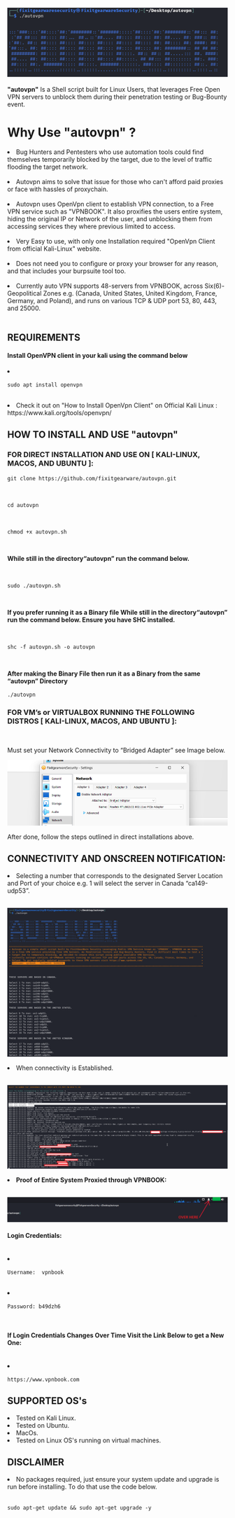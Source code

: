 ![](https://github.com/fixitgearware/autovpn/blob/main/autovpnbanner.png)
<br>
<br>
<strong>"autovpn"</strong> Is a Shell script built for Linux Users, that leverages Free Open VPN servers to unblock them during their penetration testing or Bug-Bounty event. 
<br>
# Why Use "autovpn" ? 
<li>
Bug Hunters and Pentesters who use automation tools could find themselves temporarily blocked by the target, due to the level of traffic flooding the target network. 
</li>
<br>
<li>
Autovpn aims to solve that issue for those who can't afford paid proxies or face with hassles of proxychain. 
</li>
<br>
<li>
Autovpn uses OpenVpn client to establish VPN connection, to a Free VPN service such as "VPNBOOK".  It also proxifies the users entire system, hiding the original IP or Network of the user, and unblocking them from accessing services they where previous limited to access. 
</li>
<br>
<li>
Very Easy to use, with only one Installation required "OpenVpn Client from official Kali-Linux" website. 
</li>
<br>
<li>
Does not need you to configure or proxy your browser for any reason, and that includes your burpsuite tool too. 
</li>
<br>
<li>
Currently  auto VPN supports 48-servers from VPNBOOK, across Six(6)-Geopolitical Zones e.g. (Canada, United States, United Kingdom, France, Germany, and Poland), and runs on  various TCP & UDP port 53, 80, 443, and 25000. 
</li>

<br>
<h2>REQUIREMENTS</h2>

<h4>Install OpenVPN client in your kali using the command below</h4>
<li><pre><code>sudo apt install openvpn</code></pre></li>
<br>
<li>Check it out on "How to Install OpenVpn Client" on Official Kali Linux : &nbsp; &nbsp; https://www.kali.org/tools/openvpn/</li>

<h2>HOW TO INSTALL AND USE "autovpn"</h2>
<h3>FOR DIRECT INSTALLATION AND USE ON [ KALI-LINUX, MACOS, AND UBUNTU ]:</h3>
<pre><code>git clone https://github.com/fixitgearware/autovpn.git</code></pre>
<br>
<pre><code>cd autovpn</code></pre>
<br>
<pre><code>chmod +x autovpn.sh</code></pre>
<br>
<p><strong>While still in the directory“autovpn” run the command below.</strong></p>
<br>
<pre><code>sudo ./autovpn.sh</pre></code>
<br>
<p><strong>If you prefer running it as a Binary file While still in the directory“autovpn” run the command below. Ensure you have SHC installed. </strong></p>
<br>
<pre><code>shc -f autovpn.sh -o autovpn</pre></code>
<br>
<p><strong>After making the Binary File then run it as a Binary from the same “autovpn” Directory</strong></p>
<pre><code>./autovpn</pre></code>

<h3>FOR VM’s or VIRTUALBOX RUNNING THE FOLLOWING DISTROS [ KALI-LINUX, MACOS, AND UBUNTU ]:</h3>
<br>
<p>Must set your Network Connectivity to “Bridged Adapter” see Image below.</p>

![](https://github.com/fixitgearware/autovpn/blob/main/autovpn-4.png)
<br>
<p>After done, follow the steps outlined in direct installations above.</p>
  
<h2>CONNECTIVITY AND ONSCREEN NOTIFICATION:</h2>
<li> Selecting a number that corresponds to the designated Server Location and Port of your choice e.g. 1 will select the server in Canada “ca149-udp53”.</li>
<br>

![](https://github.com/fixitgearware/autovpn/blob/main/autovpn-1.png)

<li><strong></strong>When connectivity is Established.</strong></li>
<br>

![](https://github.com/fixitgearware/autovpn/blob/main/autovpn-3.png)

<li><strong>Proof of Entire System Proxied through VPNBOOK:</strong></li>
<br>

![](https://github.com/fixitgearware/autovpn/blob/main/autovpn-2.png)

<h4>Login Credentials:</h4>
<br>
<li><pre><code>Username:  vpnbook</pre></code></li>
<br>
<li><pre><code>Password: b49dzh6</pre></code></li>
<br>
<h4>If Login Credentials  Changes Over Time Visit the Link Below to get a New One:</h4>
<br>
<li><pre><code>https://www.vpnbook.com</code></pre></li>



<h2>SUPPORTED OS's</h2>
<li>Tested on Kali Linux.</li>
<li>Tested on Ubuntu.</li>
<li>MacOs.</li>
<li>Tested on Linux OS's running on virtual machines.</li>
<h2>DISCLAIMER</h2>
<li>No packages required, just ensure your system update and upgrade is run before installing. To do that use the code below.</li>
<br>
<pre><code>sudo apt-get update && sudo apt-get upgrade -y</code></pre>
